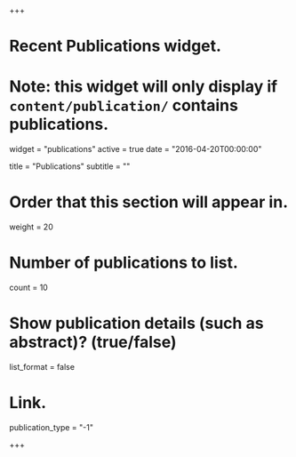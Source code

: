 +++
# Recent Publications widget.
# Note: this widget will only display if `content/publication/` contains publications.
widget = "publications"
active = true
date = "2016-04-20T00:00:00"

title = "Publications"
subtitle = ""


# Order that this section will appear in.
weight = 20

# Number of publications to list.
count = 10

# Show publication details (such as abstract)? (true/false)
list_format = false

# Link.
publication_type = "-1"

+++

